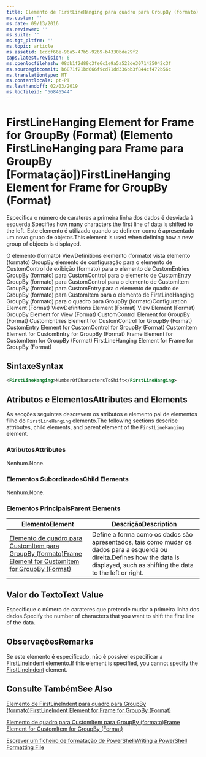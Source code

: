 ```yaml
---
title: Elemento de FirstLineHanging para quadro para GroupBy (formato) | Documentos da Microsoft
ms.custom: ''
ms.date: 09/13/2016
ms.reviewer: ''
ms.suite: ''
ms.tgt_pltfrm: ''
ms.topic: article
ms.assetid: 1cdcf66e-96a5-47b5-9269-b4330bde29f2
caps.latest.revision: 6
ms.openlocfilehash: 08db1f2d89c3fe6c1e9a5a522de3071425042c3f
ms.sourcegitcommit: b6871f21bd666f9cd71dd336bb3f844cf472b56c
ms.translationtype: MT
ms.contentlocale: pt-PT
ms.lasthandoff: 02/03/2019
ms.locfileid: "56846544"
---
```

# <a name="firstlinehanging-element-for-frame-for-groupby-format"></a><span data-ttu-id="c5496-102">FirstLineHanging Element for Frame for GroupBy (Format) (Elemento FirstLineHanging para Frame para GroupBy [Formatação])</span><span class="sxs-lookup"><span data-stu-id="c5496-102">FirstLineHanging Element for Frame for GroupBy (Format)</span></span>

<span data-ttu-id="c5496-103">Especifica o número de carateres a primeira linha dos dados é desviada à esquerda.</span><span class="sxs-lookup"><span data-stu-id="c5496-103">Specifies how many characters the first line of data is shifted to the left.</span></span> <span data-ttu-id="c5496-104">Este elemento é utilizado quando se definem como é apresentado um novo grupo de objetos.</span><span class="sxs-lookup"><span data-stu-id="c5496-104">This element is used when defining how a new group of objects is displayed.</span></span>

<span data-ttu-id="c5496-105">O elemento (formato) ViewDefinitions elemento (formato) vista elemento (formato) GroupBy elemento de configuração para o elemento de CustomControl de exibição (formato) para o elemento de CustomEntries GroupBy (formato) para CustomControl para o elemento de CustomEntry GroupBy (formato) para CustomControl para o elemento de CustomItem GroupBy (formato) para CustomEntry para o elemento de quadro de GroupBy (formato) para CustomItem para o elemento de FirstLineHanging GroupBy (formato) para o quadro para GroupBy (formato)</span><span class="sxs-lookup"><span data-stu-id="c5496-105">Configuration Element (Format) ViewDefinitions Element (Format) View Element (Format) GroupBy Element for View (Format) CustomControl Element for GroupBy (Format) CustomEntries Element for CustomControl for GroupBy (Format) CustomEntry Element for CustomControl for GroupBy (Format) CustomItem Element for CustomEntry for GroupBy (Format) Frame Element for CustomItem for GroupBy (Format) FirstLineHanging Element for Frame for GroupBy (Format)</span></span>

## <a name="syntax"></a><span data-ttu-id="c5496-106">Sintaxe</span><span class="sxs-lookup"><span data-stu-id="c5496-106">Syntax</span></span>

```xml
<FirstLineHanging>NumberOfCharactersToShift</FirstLineHanging>
```

## <a name="attributes-and-elements"></a><span data-ttu-id="c5496-107">Atributos e Elementos</span><span class="sxs-lookup"><span data-stu-id="c5496-107">Attributes and Elements</span></span>

<span data-ttu-id="c5496-108">As secções seguintes descrevem os atributos e elemento pai de elementos filho do `FirstLineHanging` elemento.</span><span class="sxs-lookup"><span data-stu-id="c5496-108">The following sections describe attributes, child elements, and parent element of the `FirstLineHanging` element.</span></span>

### <a name="attributes"></a><span data-ttu-id="c5496-109">Atributos</span><span class="sxs-lookup"><span data-stu-id="c5496-109">Attributes</span></span>

<span data-ttu-id="c5496-110">Nenhum.</span><span class="sxs-lookup"><span data-stu-id="c5496-110">None.</span></span>

### <a name="child-elements"></a><span data-ttu-id="c5496-111">Elementos Subordinados</span><span class="sxs-lookup"><span data-stu-id="c5496-111">Child Elements</span></span>

<span data-ttu-id="c5496-112">Nenhum.</span><span class="sxs-lookup"><span data-stu-id="c5496-112">None.</span></span>

### <a name="parent-elements"></a><span data-ttu-id="c5496-113">Elementos Principais</span><span class="sxs-lookup"><span data-stu-id="c5496-113">Parent Elements</span></span>

|<span data-ttu-id="c5496-114">Elemento</span><span class="sxs-lookup"><span data-stu-id="c5496-114">Element</span></span>|<span data-ttu-id="c5496-115">Descrição</span><span class="sxs-lookup"><span data-stu-id="c5496-115">Description</span></span>|
|-------------|-----------------|
|[<span data-ttu-id="c5496-116">Elemento de quadro para CustomItem para GroupBy (formato)</span><span class="sxs-lookup"><span data-stu-id="c5496-116">Frame Element for CustomItem for GroupBy (Format)</span></span>](./frame-element-for-customitem-for-groupby-format.md)|<span data-ttu-id="c5496-117">Define a forma como os dados são apresentados, tais como mudar os dados para a esquerda ou direita.</span><span class="sxs-lookup"><span data-stu-id="c5496-117">Defines how the data is displayed, such as shifting the data to the left or right.</span></span>|

## <a name="text-value"></a><span data-ttu-id="c5496-118">Valor do Texto</span><span class="sxs-lookup"><span data-stu-id="c5496-118">Text Value</span></span>

<span data-ttu-id="c5496-119">Especifique o número de carateres que pretende mudar a primeira linha dos dados.</span><span class="sxs-lookup"><span data-stu-id="c5496-119">Specify the number of characters that you want to shift the first line of the data.</span></span>

## <a name="remarks"></a><span data-ttu-id="c5496-120">Observações</span><span class="sxs-lookup"><span data-stu-id="c5496-120">Remarks</span></span>

<span data-ttu-id="c5496-121">Se este elemento é especificado, não é possível especificar a [FirstLineIndent](./firstlineindent-element-for-frame-for-groupby-format.md) elemento.</span><span class="sxs-lookup"><span data-stu-id="c5496-121">If this element is specified, you cannot specify the [FirstLineIndent](./firstlineindent-element-for-frame-for-groupby-format.md) element.</span></span>

## <a name="see-also"></a><span data-ttu-id="c5496-122">Consulte Também</span><span class="sxs-lookup"><span data-stu-id="c5496-122">See Also</span></span>

[<span data-ttu-id="c5496-123">Elemento de FirstLineIndent para quadro para GroupBy (formato)</span><span class="sxs-lookup"><span data-stu-id="c5496-123">FirstLineIndent Element for Frame for GroupBy (Format)</span></span>](./firstlineindent-element-for-frame-for-groupby-format.md)

[<span data-ttu-id="c5496-124">Elemento de quadro para CustomItem para GroupBy (formato)</span><span class="sxs-lookup"><span data-stu-id="c5496-124">Frame Element for CustomItem for GroupBy (Format)</span></span>](./frame-element-for-customitem-for-groupby-format.md)

[<span data-ttu-id="c5496-125">Escrever um ficheiro de formatação de PowerShell</span><span class="sxs-lookup"><span data-stu-id="c5496-125">Writing a PowerShell Formatting File</span></span>](./writing-a-powershell-formatting-file.md)
